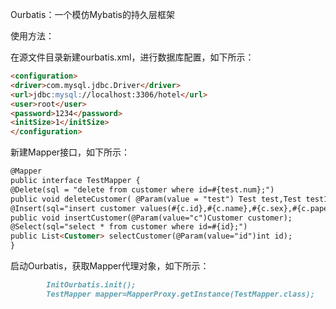Ourbatis：一个模仿Mybatis的持久层框架

使用方法：

在源文件目录新建ourbatis.xml，进行数据库配置，如下所示：
````markdown
<configuration>
<driver>com.mysql.jdbc.Driver</driver>
<url>jdbc:mysql://localhost:3306/hotel</url>
<user>root</user>
<password>1234</password>
<initSize>1</initSize>
</configuration>
````
新建Mapper接口，如下所示：
````markdown
@Mapper
public interface TestMapper {
@Delete(sql = "delete from customer where id=#{test.num};")	
public void deleteCustomer( @Param(value = "test") Test test,Test test1,@Param(value="test2") Test test2);
@Insert(sql="insert customer values(#{c.id},#{c.name},#{c.sex},#{c.papertype},#{c.papernumber},#{c.phonenumber});")
public void insertCustomer(@Param(value="c")Customer customer);
@Select(sql="select * from customer where id=#{id};")
public List<Customer> selectCustomer(@Param(value="id")int id);
}
````
启动Ourbatis，获取Mapper代理对象，如下所示：
````markdown
        InitOurbatis.init();
        TestMapper mapper=MapperProxy.getInstance(TestMapper.class);
````
